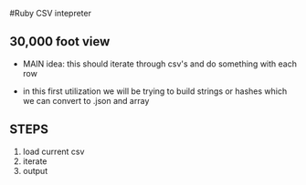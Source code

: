 #Ruby CSV intepreter

30,000 foot view
--------------------

- MAIN idea: this should iterate through csv's and do something with each row

- in this first utilization we will be trying to build strings or hashes which we can convert to .json and array


STEPS
----------
1. load current csv
2. iterate
3. output
